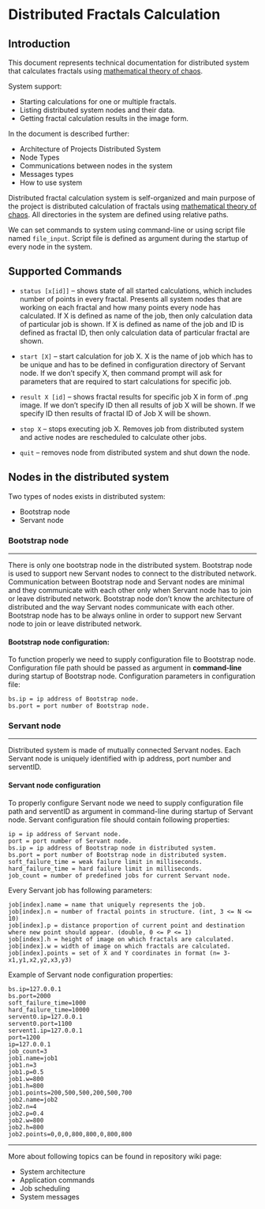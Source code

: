 # Distributed Fractals Calculation

## Introduction

This document represents technical documentation for distributed system that calculates fractals using [mathematical theory of chaos](http://https://en.wikipedia.org/wiki/Chaos_theory "mathematical theory of chaos").

System support:
- Starting calculations for one or multiple fractals.
- Listing distributed system nodes and their data.
- Getting fractal calculation results in the image form.

In the document is described further:
- Architecture of Projects Distributed System
- Node Types
- Communications between nodes in the system
- Messages types
- How to use system

Distributed fractal calculation system is self-organized and main purpose of the project is distributed calculation of fractals using [mathematical theory of chaos](http://https://en.wikipedia.org/wiki/Chaos_theory "mathematical theory of chaos"). All directories in the system are defined using relative paths.

We can set commands to system using command-line or using script file named `file_input`. Script file is defined as argument during the startup of every node in the system.




## Supported Commands

- `status [x[id]]` – shows state of all started calculations, which includes number of points in every fractal. Presents all system nodes that are working on each fractal and how many points every node has calculated. If X is defined as name of the job, then only calculation data of particular job is shown. If X is defined as name of the job and ID is defined as fractal ID, then only calculation data of particular fractal are shown.

- `start [X]` – start calculation for job X. X is the name of job which has to be unique and has to be defined in configuration directory of Servant node. If we don’t specify X, then command prompt will ask for parameters that are required to start calculations for specific job.

- `result X [id]` – shows fractal results for specific job X in form of .png image. If we don’t specify ID then all results of job X will be shown. If we specify ID then results of fractal ID of Job X will be shown.

- `stop X` – stops executing job X. Removes job from distributed system and active nodes are rescheduled to calculate other jobs.

- `quit` – removes node from distributed system and shut down the node.




## Nodes in the distributed system

Two types of nodes exists in distributed system:
- Bootstrap node
- Servant node


### Bootstrap node
---
There is only one bootstrap node in the distributed system. Bootstrap node is used to support new Servant nodes to connect to the distributed network. Communication between Bootstrap node and Servant nodes are minimal and they communicate with each other only when Servant node has to join or leave distributed network. Bootstrap node don’t know the architecture of distributed and the way Servant nodes communicate with each other. Bootstrap node has to be always online in order to support new Servant node to join or leave distributed network.

#### Bootstrap node configuration:
To function properly we need to supply configuration file to Bootstrap node. Configuration file path should be passed as argument in **command-line** during startup of Bootstrap node. Configuration parameters in configuration file:


    bs.ip = ip address of Bootstrap node.
    bs.port = port number of Bootstrap node.

### Servant node
------------
Distributed system is made of mutually connected Servant nodes. Each Servant node is uniquely identified with ip address, port number and serventID.

#### Servant node configuration
To properly configure Servant node we need to supply configuration file path and serventID as argument in command-line during startup of Servant node. Servant configuration file should contain following properties:

    ip = ip address of Servant node.
    port = port number of Servant node.
    bs.ip = ip address of Bootstrap node in distributed system.
    bs.port = port number of Bootstrap node in distributed system.
    soft_failure_time = weak failure limit in milliseconds.
    hard_failure_time = hard failure limit in milliseconds.
    job_count = number of predefined jobs for current Servant node.

Every Servant job has following parameters:

    job[index].name = name that uniquely represents the job.
    job[index].n = number of fractal points in structure. (int, 3 <= N <= 10)
    job[index].p = distance proportion of current point and destination where new point should appear. (double, 0 <= P <= 1)
    job[index].h = height of image on which fractals are calculated.
    job[index].w = width of image on which fractals are calculated.
    job[index].points = set of X and Y coordinates in format (n= 3-x1,y1,x2,y2,x3,y3)

Example of Servant node configuration properties:

    bs.ip=127.0.0.1
    bs.port=2000
    soft_failure_time=1000
    hard_failure_time=10000
    servent0.ip=127.0.0.1
    servent0.port=1100
    servent1.ip=127.0.0.1
    port=1200
    ip=127.0.0.1
    job_count=3
    job1.name=job1
    job1.n=3
    job1.p=0.5
    job1.w=800
    job1.h=800
    job1.points=200,500,500,200,500,700
    job2.name=job2
    job2.n=4
    job2.p=0.4
    job2.w=800
    job2.h=800
    job2.points=0,0,0,800,800,0,800,800



------------

More about following topics can be found in repository wiki page:

- System architecture
- Application commands
- Job scheduling
- System messages



